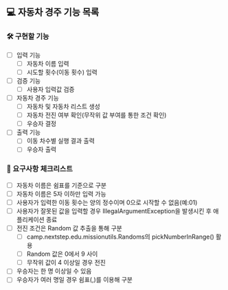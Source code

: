 ## 💻 자동차 경주 기능 목록
### 🛠 구현할 기능
- [ ] 입력 기능
  - [ ] 자동차 이름 입력
  - [ ] 시도할 횟수(이동 횟수) 입력
- [ ] 검증 기능
  - [ ] 사용자 입력값 검증 
- [ ] 자동차 경주 기능
  - [ ] 자동차 및 자동차 리스트 생성
  - [ ] 자동차 전진 여부 확인(무작위 값 부여를 통한 조건 확인)
  - [ ] 우승자 결정
- [ ] 출력 기능
  - [ ] 이동 차수별 실행 결과 출력
  - [ ] 우승자 출력
### 📁 요구사항 체크리스트
- [ ] 자동차 이름은 쉼표를 기준으로 구분
- [ ] 자동차 이름은 5자 이하만 입력 가능
- [ ] 사용자가 입력한 이동 횟수는 양의 정수이며 0으로 시작할 수 없음(예:01)
- [ ] 사용자가 잘못된 값을 입력할 경우 IllegalArgumentException을 발생시킨 후 애플리케이션 종료
- [ ] 전진 조건은 Random 값 추출을 통해 구분
  - [ ] camp.nextstep.edu.missionutils.Randoms의 pickNumberInRange() 활용
  - [ ] Random 값은 0에서 9 사이
  - [ ] 무작위 값이 4 이상일 경우 전진
- [ ] 우승자는 한 명 이상일 수 있음
- [ ] 우승자가 여러 명일 경우 쉼표(,)를 이용해 구분
